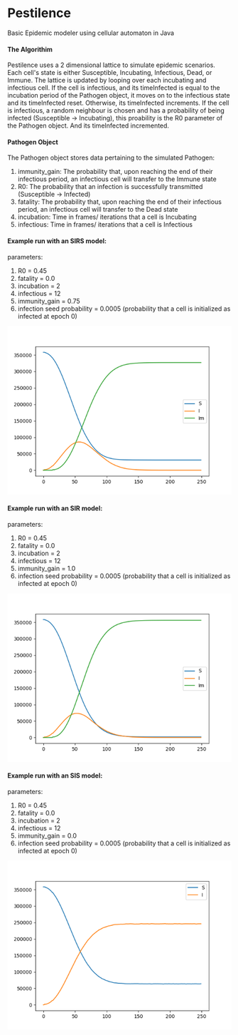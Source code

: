 # Pestilence
Basic Epidemic modeler using cellular automaton in Java 

#### The Algorithim
Pestilence uses a 2 dimensional lattice to simulate epidemic scenarios. Each cell's state is either Susceptible, Incubating, Infectious, Dead, or Immune. 
The lattice is updated by looping over each incubating and infectious cell. If the cell is infectious, and its timeInfected is equal to the incubation period of the Pathogen object, it moves on to the infectious state and its timeInfected reset. Otherwise, its timeInfected increments. If the cell is infectious, a random neighbour is chosen and has a probability of being infected (Susceptible -> Incubating), this proability is the R0 parameter of the Pathogen object. And its timeInfected incremented.

#### Pathogen Object 
The Pathogen object stores data pertaining to the simulated Pathogen:
1. immunity_gain: The probability that, upon reaching the end of their infectious period, an infectious cell will transfer to the Immune state
2.  R0: The probability that an infection is successfully transmitted (Susceptible -> Infected)
3. fatality: The probability that, upon reaching the end of their infectious period, an infectious cell will transfer to the Dead state
4. incubation: Time in frames/ iterations that a cell is Incubating
5. infectious: Time in frames/ iterations that a cell is Infectious

#### Example run with an SIRS model:
parameters:
1. R0 = 0.45
2. fatality = 0.0
3. incubation = 2
4. infectious = 12
5. immunity_gain = 0.75
6. infection seed probability = 0.0005 (probability that a cell is initialized as infected at epoch 0)

![alt text](figures/SIRS.png)


#### Example run with an SIR model:
parameters:
1. R0 = 0.45
2. fatality = 0.0
3. incubation = 2
4. infectious = 12
5. immunity_gain = 1.0
6. infection seed probability = 0.0005 (probability that a cell is initialized as infected at epoch 0)

![alt text](figures/SIR.png)

#### Example run with an SIS model:
parameters:
1. R0 = 0.45
2. fatality = 0.0
3. incubation = 2
4. infectious = 12
5. immunity_gain = 0.0
6. infection seed probability = 0.0005 (probability that a cell is initialized as infected at epoch 0)

![alt text](figures/SIS.png)
